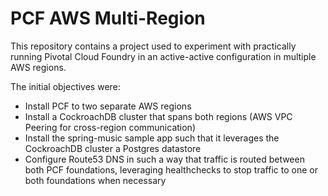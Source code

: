 # PCF AWS Multi-Region

This repository contains a project used to experiment with practically running Pivotal Cloud Foundry in an active-active configuration in multiple AWS regions.

The initial objectives were:

- Install PCF to two separate AWS regions
- Install a CockroachDB cluster that spans both regions (AWS VPC Peering for cross-region communication)
- Install the spring-music sample app such that it leverages the CockroachDB cluster a Postgres datastore
- Configure Route53 DNS in such a way that traffic is routed between both PCF foundations, leveraging healthchecks to stop traffic to one or both foundations when necessary